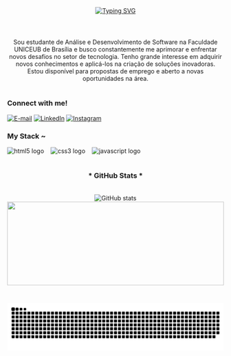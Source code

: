 <div align="center">
  <a href="https://git.io/typing-svg">
    <img src="https://readme-typing-svg.demolab.com?font=Fira+Code&weight=500&size=22&pause=1000&color=ff0000&center=true&vCenter=true&random=false&width=524&lines=%E2%8A%B9+Welcome+to+my+profile!+%CB%99%E1%B5%95%CB%99+%E2%8A%B9+" alt="Typing SVG">
  </a>
</div>

<img align="center" alt="" src="imagem futura ">

#

<p align="center">Sou estudante de Análise e Desenvolvimento de Software na Faculdade UNICEUB de Brasília e busco constantemente me aprimorar e enfrentar novos desafios no setor de tecnologia. Tenho grande interesse em adquirir novos conhecimentos e aplicá-los na criação de soluções inovadoras. Estou disponível para propostas de emprego e aberto a novas oportunidades na área.
  
#

<img align="right" alt="" height="190px" src="https://media1.tenor.com/m/RylFIKwXncAAAAAC/japan-aesthetic.gif">

<h3 align="left">Connect with me!</h3>

[![E-mail](https://img.shields.io/badge/-Email-000?style=for-the-badge&logo=microsoft-outlook&logoColor=ff0000&color:FFF)](mailto:paulovictorsouzalins@gmail.com)
[![LinkedIn](https://img.shields.io/badge/-LinkedIn-000?style=for-the-badge&logo=linkedin&logoColor=ff0000&color:FFF)](https://www.linkedin.com/in/pedro-vi%C3%ADcius-45269031a/)
[![Instagram](https://img.shields.io/badge/-Instagram-000?style=for-the-badge&logo=instagram&logoColor=ff0000&color:FFF)](https://www.instagram.com/Pxulofn/)


<h3 align="left">My Stack ~</h3>

<div align="left">
  <img src="https://cdn.jsdelivr.net/gh/devicons/devicon/icons/html5/html5-original.svg" height="25" alt="html5 logo"  />
  <img width="8" />
  <img src="https://cdn.jsdelivr.net/gh/devicons/devicon/icons/css3/css3-original.svg" height="25" alt="css3 logo"  />
  <img width="8" />
  <img src="https://cdn.jsdelivr.net/gh/devicons/devicon/icons/javascript/javascript-plain.svg" height="25" alt="javascript logo"  />
  <img width="8" />
</div>

#

<div style="text-align: center;" align="center">
  <h3>* GitHub Stats *</h3>
  <br>
  <img src="https://github-readme-stats-git-masterrstaa-rickstaa.vercel.app/api?username=Pxulofn&hide_title=true&show_icons=true&include_all_commits=false&count_private=true&line_height=36&hide=issues&bg_color=000&title_color=ff0000&text_color=FFF&border_radius=8&border_color=ff0000&icon_color=ff0000&theme=jolly" alt="GitHub stats">
  <a href="https://github.com/Pxulofn/github-readme-stats">
  <img width="100%" height="195px" src="https://github-readme-stats.vercel.app/api/top-langs/?username=Pxulofn&layout=compact&hide_title=false&title_color=ff0000&border_color=ff0000&text_color=ff0000&bg_color=000" />
  </a>
</div>


#

<picture align="center">
  <source media="(prefers-color-scheme: dark)" srcset="https://raw.githubusercontent.com/Pxulofn/Pxulofn/output/github-contribution-grid-snake-dark.svg">
  <source media="(prefers-color-scheme: light)" srcset="https://raw.githubusercontent.com/Pxulofn/Pxulofn/output/github-contribution-grid-snake-dark.svg">
  <img align="center" alt="github contribution grid snake animation" src="https://raw.githubusercontent.com/Pxulofn/Pxulofn/output/github-contribution-grid-snake.svg">
</picture>
